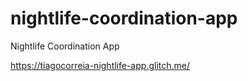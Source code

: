 # nightlife-coordination-app
Nightlife Coordination App

https://tiagocorreia-nightlife-app.glitch.me/
